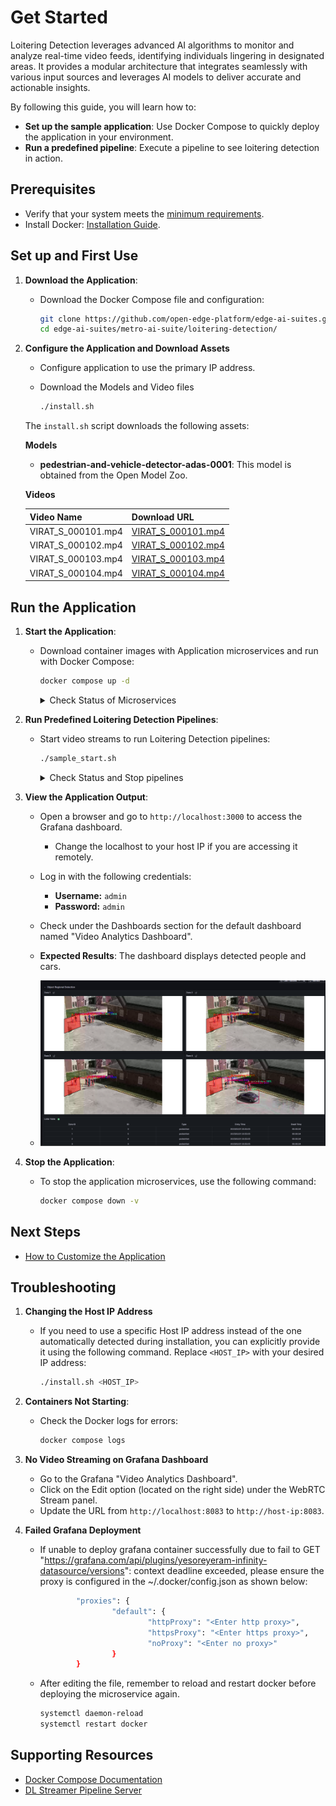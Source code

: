 
# Get Started

Loitering Detection leverages advanced AI algorithms to monitor and analyze real-time video feeds, identifying individuals lingering in designated areas. It provides a modular architecture that integrates seamlessly with various input sources and leverages AI models to deliver accurate and actionable insights.

By following this guide, you will learn how to:
- **Set up the sample application**: Use Docker Compose to quickly deploy the application in your environment.
- **Run a predefined pipeline**: Execute a pipeline to see loitering detection in action.

## Prerequisites
- Verify that your system meets the [minimum requirements](./system-requirements.md).
- Install Docker: [Installation Guide](https://docs.docker.com/get-docker/).

## Set up and First Use

1. **Download the Application**:
    - Download the Docker Compose file and configuration:
      ```bash
      git clone https://github.com/open-edge-platform/edge-ai-suites.git
      cd edge-ai-suites/metro-ai-suite/loitering-detection/
      ```

2. **Configure the Application and Download Assets**
   - Configure application to use the primary IP address.
   - Download the Models and Video files

     ```bash
     ./install.sh
     ```

    The `install.sh` script downloads the following assets:

    **Models**
    - **pedestrian-and-vehicle-detector-adas-0001**: This model is obtained from the Open Model Zoo.
    
    **Videos**

    | **Video Name**       | **Download URL**         |
    |-----------------------|--------------------------|
    | VIRAT_S_000101.mp4    | [VIRAT_S_000101.mp4](https://github.com/intel/metro-ai-suite/raw/refs/heads/videos/videos/VIRAT_S_000101.mp4) |
    | VIRAT_S_000102.mp4    | [VIRAT_S_000102.mp4](https://github.com/intel/metro-ai-suite/raw/refs/heads/videos/videos/VIRAT_S_000102.mp4) |
    | VIRAT_S_000103.mp4    | [VIRAT_S_000103.mp4](https://github.com/intel/metro-ai-suite/raw/refs/heads/videos/videos/VIRAT_S_000103.mp4) |
    | VIRAT_S_000104.mp4    | [VIRAT_S_000104.mp4](https://github.com/intel/metro-ai-suite/raw/refs/heads/videos/videos/VIRAT_S_000104.mp4) |

## Run the Application

1. **Start the Application**:
    - Download container images with Application microservices and run with Docker Compose:
      ```bash
      docker compose up -d
       ```
      <details>
      <summary>
      Check Status of Microservices
      </summary>
      
      - The application starts the following microservices, see also [How it Works](./Overview.md#how-it-works).

      ![Architecture Diagram](_images/arch.png)
    
      - To check if all microservices are in Running state:
        ```bash
        docker ps
        ```
      </details>

2. **Run Predefined Loitering Detection Pipelines**:
    - Start video streams to run Loitering Detection pipelines:
        ```bash
        ./sample_start.sh
        ```
      <details>
      <summary>
      Check Status and Stop pipelines
      </summary>
      
      - To check the status:
        ```bash
        ./sample_status.sh
        ```
      
      - To stop the pipelines without waiting for video streams to finish replay:
        ```bash
        ./sample_stop.sh
        ```
      </details>

3. **View the Application Output**:
    - Open a browser and go to `http://localhost:3000` to access the Grafana dashboard.
        - Change the localhost to your host IP if you are accessing it remotely.
    - Log in with the following credentials:
        - **Username:** `admin`
        - **Password:** `admin`
    - Check under the Dashboards section for the default dashboard named "Video Analytics Dashboard".

    - **Expected Results**: The dashboard displays detected people and cars.
    - ![Dashboard Example](_images/grafana.png)

4. **Stop the Application**:
    - To stop the application microservices, use the following command:
      ```bash
      docker compose down -v
      ```

## Next Steps
- [How to Customize the Application](how-to-customize-application.md)

## Troubleshooting

1. **Changing the Host IP Address**

    - If you need to use a specific Host IP address instead of the one automatically detected during installation, you can explicitly provide it using the following command. Replace `<HOST_IP>` with your desired IP address:

      ```bash
      ./install.sh <HOST_IP>
      ```

2. **Containers Not Starting**:
   - Check the Docker logs for errors:
     ```bash
     docker compose logs
     ```

3. **No Video Streaming on Grafana Dashboard**
    - Go to the Grafana "Video Analytics Dashboard".
    - Click on the Edit option (located on the right side) under the WebRTC Stream panel. 
    - Update the URL from `http://localhost:8083` to `http://host-ip:8083`.

4. **Failed Grafana Deployment** 
    - If unable to deploy grafana container successfully due to fail to GET "https://grafana.com/api/plugins/yesoreyeram-infinity-datasource/versions": context deadline exceeded, please ensure the proxy is configured in the ~/.docker/config.json as shown below:

      ```bash
              "proxies": {
                      "default": {
                              "httpProxy": "<Enter http proxy>",
                              "httpsProxy": "<Enter https proxy>",
                              "noProxy": "<Enter no proxy>"
                      }
              }
      ```

    - After editing the file, remember to reload and restart docker before deploying the microservice again.

      ```bash
      systemctl daemon-reload
      systemctl restart docker
      ```

## Supporting Resources
- [Docker Compose Documentation](https://docs.docker.com/compose/)
- [DL Streamer Pipeline Server](https://docs.edgeplatform.intel.com/dlstreamer-pipeline-server/3.0.0/user-guide/Overview.html)

